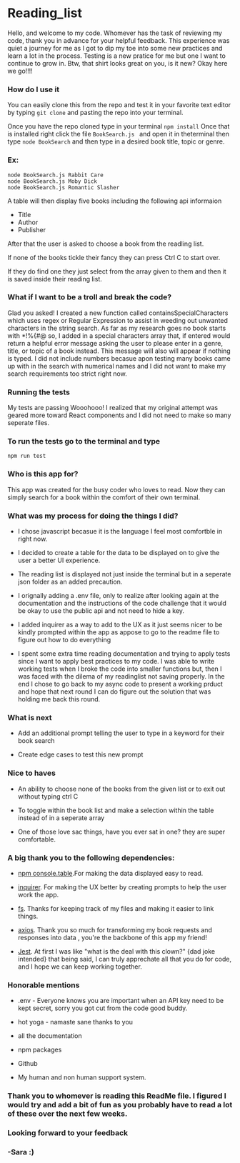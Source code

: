 # Reading_list

 Hello, and welcome to my code. Whomever has the task of reviewing my code, thank you in advance for your helpful feedback. This experience was quiet a journey for me as I got to dip my toe into some new practices and learn a lot in the process. Testing is a new pratice for me but one I want to continue to grow in. Btw, that shirt looks great on you, is it new? Okay here we go!!!!

### How do I use it

You can easily clone this from the repo and test it in your favorite text editor by typing `git clone` and pasting the repo into your terminal.

Once you have the repo cloned type in your terminal `npm install` Once that is installed right click the file `BookSearch.js ` and open it in theterminal then type 
`node BookSearch` and then type in a desired book title, topic or genre.
### Ex:
```
node BookSearch.js Rabbit Care
node BookSearch.js Moby Dick
node BookSearch.js Romantic Slasher 
```
A table will then display five books including the following api informaion

* Title
* Author
* Publisher

After that the user is asked to choose a book from the readling list.

If none of the books tickle their fancy they can press Ctrl C to start over.

If they do find one they just select from the array given to them and then it is saved inside their reading list.

### What if I want to be a troll and break the code?
 Glad you asked! I created a new function called containsSpecialCharacters which uses regex or Regular Expression to assist in weeding out unwanted characters in the string search. As far as my research goes no book starts with *!%{#@ so, I added in a special characters array that, if entered would return a helpful error message asking the user to please enter in a genre, title, or topic of a book instead. This message will also will appear if nothing is typed. I did not include numbers becasue apon testing many books came up with in the search with numerical names and I did not want to make my search requirements too strict right now. 

### Running the tests
My tests are passing Wooohooo! I realized that my original attempt was geared more toward React components and I did not need to make so many seperate files.
### To run the tests go to the terminal and type 
`npm run test`


### Who is this app for?

This app was created for the busy coder who loves to read. Now they can simply search for a book within the comfort of their own terminal. 

### What was my process for doing the things I did?

* I chose javascript becasue it is the language I feel most comfortble in right now. 

* I decided to create a table for the data to be displayed on to give the user a better UI experience.

* The reading list is displayed not just inside the terminal but in a seperate json folder as an added precaution.

* I orignally adding a .env file, only to realize after looking again at the documentation and the instructions of the code challenge that it would be okay to use the public api and not need to hide a key. 

* I added inquirer as a way to add to the UX as it just seems nicer to be kindly prompted within the app as appose to go to the readme file to figure out how to do everything

* I spent some extra time reading documentation and trying to apply tests since I want to apply best practices to my code. I was able to write working tests when I broke the code into smaller functions but, then I was faced with the dilema of my readinglist not saving properly. In the end I chose to go back to my async code to present a working prduct and hope that next round I can do figure out the solution that was holding me back this round.

### What is next

* Add an additional prompt telling the user to type in a keyword for their book search

* Create edge cases to test this new prompt

### Nice to haves

* An ability to choose none of the books from the given list or to exit out without typing ctrl C

* To toggle within the book list and make a selection within the table instead of in a seperate array

* One of those love sac things, have you ever sat in one? they are super comfortable.


### A big thank you to the following dependencies:

* [npm console.table](https://www.npmjs.com/package/console.table).For making the data displayed easy to read. 

* [inquirer](https://www.npmjs.com/package/inquirer). For making the UX better by creating prompts to help the user work the app.

* [fs](https://www.npmjs.com/package/file-system). Thanks for keeping track of my files and making it easier to link things.

* [axios](https://www.npmjs.com/package/axios). Thank you so much for transforming my book requests and responses into data , you're the backbone of this app my friend!

* [Jest](https://jestjs.io/). At first I was like "what is the deal with this clown?" {dad joke intended} that being said, I can truly apprechate all that you do for code, and I hope we can keep working together.



### Honorable mentions

* .env - Everyone knows you are important when an API key need to be kept secret, sorry you got cut from the code good buddy.

* hot yoga - namaste sane thanks to you

* all the documentation

* npm packages

* Github

* My human and non human support system.

### Thank you to whomever is reading this ReadMe file. I figured I would try and add a bit of fun as you probably have to read a lot of these over the next few weeks. 
### Looking forward to your feedback

### -Sara :)





